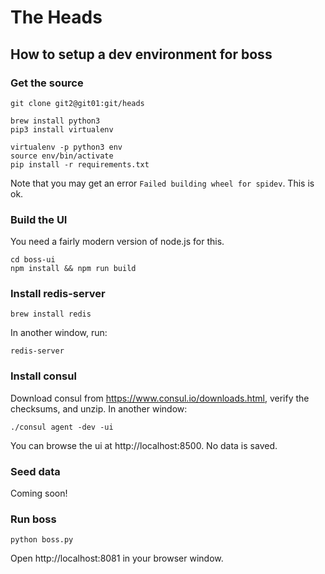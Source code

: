 # The Heads


## How to setup a dev environment for boss

### Get the source
    git clone git2@git01:git/heads
    
    brew install python3
    pip3 install virtualenv
    
    virtualenv -p python3 env
    source env/bin/activate
    pip install -r requirements.txt
    
Note that you may get an error `Failed building wheel for spidev`. 
This is ok.

    
### Build the UI

You need a fairly modern version of node.js for this.

    cd boss-ui
    npm install && npm run build
    
### Install redis-server
    brew install redis
    
In another window, run:

    redis-server

### Install consul

Download consul from https://www.consul.io/downloads.html, verify the checksums, and unzip.
In another window:

    ./consul agent -dev -ui
    
You can browse the ui at http://localhost:8500. No data is saved.

### Seed data

Coming soon!

### Run boss

    python boss.py
    
Open http://localhost:8081 in your browser window.
